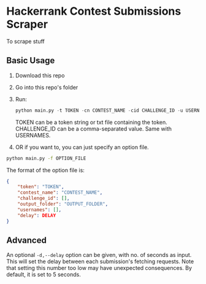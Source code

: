 # Hackerrank Contest Submissions Scraper
To scrape stuff

## Basic Usage
1. Download this repo
2. Go into this repo's folder
3. Run:
    ```py
    python main.py -t TOKEN -cn CONTEST_NAME -cid CHALLENGE_ID -u USERNAMES -o OUTPUT_FOLDER
    ```
    TOKEN can be a token string or txt file containing the token.
    CHALLENGE_ID can be a comma-separated value. Same with USERNAMES.

4. OR if you want to, you can just specify an option file.
```sh
python main.py -f OPTION_FILE

```

The format of the option file is:
```json
{
    "token": "TOKEN",
    "contest_name": "CONTEST_NAME",
    "challenge_id": [],
    "output_folder": "OUTPUT_FOLDER",
    "usernames": [],
    "delay": DELAY
}
```

## Advanced
An optional `-d,--delay` option can be given, with no. of seconds as input. This will set the delay between each submission's fetching requests. Note that setting this number too low may have unexpected consequences. By default, it is set to 5 seconds.
